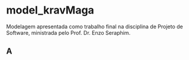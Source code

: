 # model_kravMaga
Modelagem apresentada como trabalho final na disciplina de Projeto de Software, ministrada pelo Prof. Dr. Enzo Seraphim. 

## A
